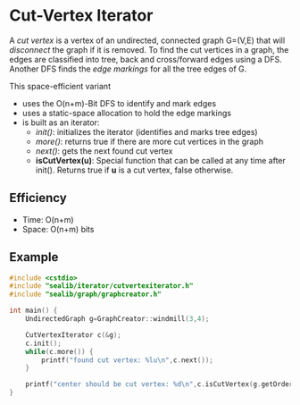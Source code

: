Cut-Vertex Iterator
===
A *cut vertex* is a vertex of an undirected, connected graph G=(V,E) that will *disconnect* the graph if it is removed. To find the cut vertices in a graph, the edges are classified into tree, back and cross/forward edges using a DFS. Another DFS finds the *edge markings* for all the tree edges of G.

This space-efficient variant
- uses the O(n+m)-Bit DFS to identify and mark edges
- uses a static-space allocation to hold the edge markings
- is built as an iterator:
    - *init()*: initializes the iterator (identifies and marks tree edges)
    - *more()*: returns true if there are more cut vertices in the graph
    - *next()*: gets the next found cut vertex
    - **isCutVertex(u)**: Special function that can be called at any time after init(). Returns true if **u** is a cut vertex, false otherwise.

## Efficiency
* Time: O(n+m)
* Space: O(n+m) bits

## Example
```cpp
#include <cstdio>
#include "sealib/iterator/cutvertexiterator.h"
#include "sealib/graph/graphcreator.h"

int main() {
    UndirectedGraph g=GraphCreator::windmill(3,4);

    CutVertexIterator c(&g);
    c.init();
    while(c.more()) {
        printf("found cut vertex: %lu\n",c.next());
    }

    printf("center should be cut vertex: %d\n",c.isCutVertex(g.getOrder()-1));
}
```